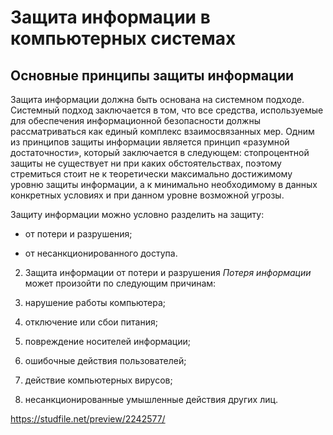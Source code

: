 # Защита информации в компьютерных системах
## Основные принципы защиты информации
Защита информации должна быть основана на системном подходе. Системный подход заключается в том, что все средства, используемые для обеспечения информационной безопасности должны рассматриваться как единый комплекс взаимосвязанных мер. Одним из принципов защиты информации является принцип «разумной достаточности», который заключается в следующем: стопроцентной защиты не существует ни при каких обстоятельствах, поэтому стремиться стоит не к теоретически максимально достижимому уровню защиты информации, а к минимально необходимому в данных конкретных условиях и при данном уровне возможной угрозы.

Защиту информации можно условно разделить на защиту:

* от потери и разрушения;

* от несанкционированного доступа.

2. Защита информации от потери и разрушения
*Потеря информации*  может произойти по следующим причинам:

1. нарушение работы компьютера;

2. отключение или сбои питания;

3. повреждение носителей информации;

4. ошибочные действия пользователей;

5. действие компьютерных вирусов;

6. несанкционированные умышленные действия других лиц.

<https://studfile.net/preview/2242577/>